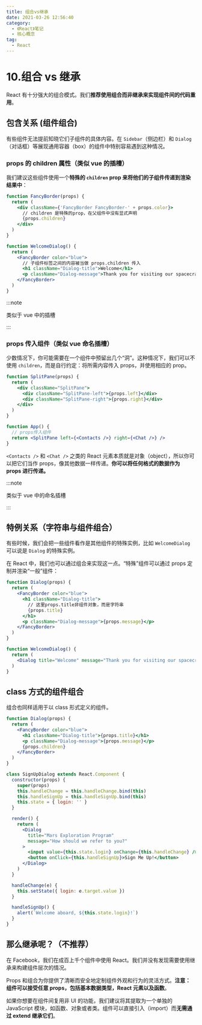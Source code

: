 ```yaml
---
title: 组合vs继承
date: 2021-03-26 12:56:40
category:
  - 《React》笔记
  - 核心概念
tag:
  - React
---
```


# 10.组合 vs 继承

React 有十分强大的组合模式。我们**推荐使用组合而非继承来实现组件间的代码重用**。

## 包含关系 (组件组合)

有些组件无法提前知晓它们子组件的具体内容。在 `Sidebar`（侧边栏）和 `Dialog`（对话框）等展现通用容器（box）的组件中特别容易遇到这种情况。

### props 的 children 属性（类似 vue 的插槽）

我们建议这些组件使用一个**特殊的 `children` prop 来将他们的子组件传递到渲染结果中**：

```jsx
function FancyBorder(props) {
  return (
    <div className={'FancyBorder FancyBorder-' + props.color}>
      // children 是特殊的prop，在父组件中没有显式声明
      {props.children}
    </div>
  )
}

function WelcomeDialog() {
  return (
    <FancyBorder color="blue">
      // 子组件标签之间的内容被当做 props.children 传入
      <h1 className="Dialog-title">Welcome</h1>
      <p className="Dialog-message">Thank you for visiting our spacecraft!</p>
    </FancyBorder>
  )
}
```

:::note

类似于 vue 中的插槽

:::

### props 传入组件（类似 vue 命名插槽）

少数情况下，你可能需要在一个组件中预留出几个“洞”。这种情况下，我们可以不使用 `children`，而是自行约定：将所需内容传入 props，并使用相应的 prop。

```jsx
function SplitPane(props) {
  return (
    <div className="SplitPane">
      <div className="SplitPane-left">{props.left}</div>
      <div className="SplitPane-right">{props.right}</div>
    </div>
  )
}

function App() {
  // props传入组件
  return <SplitPane left={<Contacts />} right={<Chat />} />
}
```

`<Contacts />` 和 `<Chat />` 之类的 React 元素本质就是对象（object），所以你可以把它们当作 props，像其他数据一样传递。**你可以将任何格式的数据作为 props 进行传递。**

:::note

类似于 vue 中的命名插槽

:::

## 特例关系（字符串与组件组合）

有些时候，我们会把一些组件看作是其他组件的特殊实例，比如 `WelcomeDialog` 可以说是 `Dialog` 的特殊实例。

在 React 中，我们也可以通过组合来实现这一点。“特殊”组件可以通过 props 定制并渲染“一般”组件：

```jsx
function Dialog(props) {
  return (
    <FancyBorder color="blue">
      <h1 className="Dialog-title">
        // 这里props.title非组件对象，而是字符串
        {props.title}
      </h1>
      <p className="Dialog-message">{props.message}</p>
    </FancyBorder>
  )
}

function WelcomeDialog() {
  return (
    <Dialog title="Welcome" message="Thank you for visiting our spacecraft!" />
  )
}
```

## class 方式的组件组合

组合也同样适用于以 class 形式定义的组件。

```jsx
function Dialog(props) {
  return (
    <FancyBorder color="blue">
      <h1 className="Dialog-title">{props.title}</h1>
      <p className="Dialog-message">{props.message}</p>
      {props.children}
    </FancyBorder>
  )
}

class SignUpDialog extends React.Component {
  constructor(props) {
    super(props)
    this.handleChange = this.handleChange.bind(this)
    this.handleSignUp = this.handleSignUp.bind(this)
    this.state = { login: '' }
  }

  render() {
    return (
      <Dialog
        title="Mars Exploration Program"
        message="How should we refer to you?"
      >
        <input value={this.state.login} onChange={this.handleChange} />
        <button onClick={this.handleSignUp}>Sign Me Up!</button>
      </Dialog>
    )
  }

  handleChange(e) {
    this.setState({ login: e.target.value })
  }

  handleSignUp() {
    alert(`Welcome aboard, ${this.state.login}!`)
  }
}
```

## 那么继承呢？（不推荐）

在 Facebook，我们在成百上千个组件中使用 React。我们并没有发现需要使用继承来构建组件层次的情况。

Props 和组合为你提供了清晰而安全地定制组件外观和行为的灵活方式。**注意：组件可以接受任意 props，包括基本数据类型，React 元素以及函数**。

如果你想要在组件间复用非 UI 的功能，我们建议将其提取为一个单独的 JavaScript 模块，如函数、对象或者类。组件可以直接引入（import）而**无需通过 extend 继承它们**。
